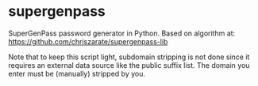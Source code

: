 # supergenpass
SuperGenPass password generator in Python. Based on algorithm at: https://github.com/chriszarate/supergenpass-lib

Note that to keep this script light, subdomain stripping is not done since it requires an external data source like the public suffix list. The domain you enter must be (manually) stripped by you.
